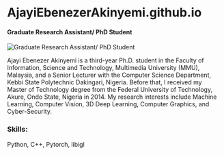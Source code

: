 # AjayiEbenezerAkinyemi.github.io
#### Graduate Research Assistant/ PhD Student 
![Graduate Research Assistant/ PhD Student ](https://arturssmirnovs.github.io/github-profile-readme-generator/images/banner.png)

Ajayi Ebenezer Akinyemi is a third-year Ph.D. student in the Faculty of Information, Science and Technology, Multimedia University (MMU), Malaysia, and a Senior Lecturer with the Computer Science Department, Kebbi State Polytechnic Dakingari, Nigeria. Before that, I received my Master of Technology degree from the Federal University of Technology, Akure, Ondo State, Nigeria in 2014. My research interests include Machine Learning, Computer Vision, 3D Deep Learning, Computer Graphics, and Cyber-Security. 

### Skills: 
Python, C++,  Pytorch, libigl 
